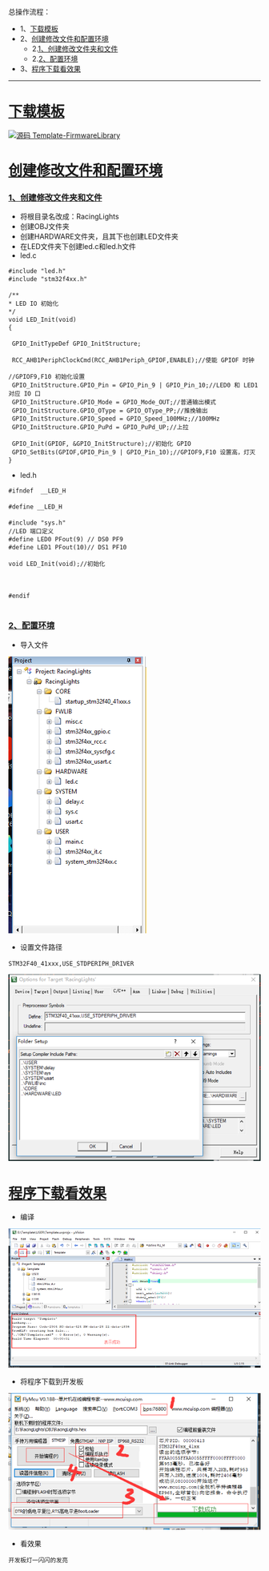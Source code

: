 总操作流程：
- 1、[下载模板](#STM-M4-01)
- 2、[创建修改文件和配置环境](#STM-M4-02)
    - 2.[1、创建修改文件夹和文件](#STM-M4-02-01)
    - 2.[2、配置环境](#STM-M4-02-02)
- 3、[程序下载看效果](#STM-M4-03)


***

# <a name="STM-M4-01" href="#" >下载模板</a>
[![](https://img.shields.io/badge/源码-Template--FirmwareLibrary-blue.svg "源码 Template-FirmwareLibrary")](https://github.com/lidekai/Template-FirmwareLibrary.git)

# <a name="STM-M4-02" href="#" >创建修改文件和配置环境</a>

### <a name="STM-M4-02-01" href="#" >1、创建修改文件夹和文件</a>
- 将根目录名改成：RacingLights
- 创建OBJ文件夹
- 创建HARDWARE文件夹，且其下也创建LED文件夹
- 在LED文件夹下创建led.c和led.h文件
- led.c
```
#include "led.h"
#include "stm32f4xx.h"

/**
* LED IO 初始化
*/
void LED_Init(void)
{

 GPIO_InitTypeDef GPIO_InitStructure;

 RCC_AHB1PeriphClockCmd(RCC_AHB1Periph_GPIOF,ENABLE);//使能 GPIOF 时钟

//GPIOF9,F10 初始化设置
 GPIO_InitStructure.GPIO_Pin = GPIO_Pin_9 | GPIO_Pin_10;//LED0 和 LED1 对应 IO 口
 GPIO_InitStructure.GPIO_Mode = GPIO_Mode_OUT;//普通输出模式
 GPIO_InitStructure.GPIO_OType = GPIO_OType_PP;//推挽输出
 GPIO_InitStructure.GPIO_Speed = GPIO_Speed_100MHz;//100MHz
 GPIO_InitStructure.GPIO_PuPd = GPIO_PuPd_UP;//上拉

 GPIO_Init(GPIOF, &GPIO_InitStructure);//初始化 GPIO
 GPIO_SetBits(GPIOF,GPIO_Pin_9 | GPIO_Pin_10);//GPIOF9,F10 设置高，灯灭
}

```
- led.h
```
#ifndef  __LED_H

#define __LED_H

#include "sys.h"
//LED 端口定义
#define LED0 PFout(9) // DS0 PF9
#define LED1 PFout(10)// DS1 PF10

void LED_Init(void);//初始化



#endif


```

### <a name="STM-M4-02-02" href="#" >2、配置环境</a>
- 导入文件

![](image/2-1.png)

- 设置文件路径

`STM32F40_41xxx,USE_STDPERIPH_DRIVER`

![](image/2-2.png)


# <a name="STM-M4-03" href="#" >程序下载看效果</a>
- 编译

![](image/1-13.png)

- 将程序下载到开发板

![](image/2-3.png)

- 看效果

`开发板灯一闪闪的发亮`